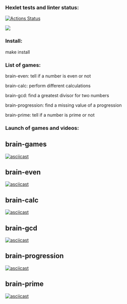 ### Hexlet tests and linter status:
[![Actions Status](https://github.com/d4cenn/frontend-project-44/workflows/hexlet-check/badge.svg)](https://github.com/d4cenn/frontend-project-44/actions)

<a href="https://codeclimate.com/github/d4cenn/frontend-project-44/maintainability"><img src="https://api.codeclimate.com/v1/badges/fcc44c8e65fa84dbf84e/maintainability" /></a>

### Install:

make install

### List of games:

brain-even: tell if a number is even or not

brain-calc: perform different calculations

brain-gcd: find a greatest divisor for two numbers

brain-progression: find a missing value of a progression

brain-prime: tell if a number is prime or not

### Launch of games and videos:

## brain-games
[![asciicast](https://asciinema.org/a/jQYbI9QJ8f8aMQmuzK5WIBZlz.svg)](https://asciinema.org/a/jQYbI9QJ8f8aMQmuzK5WIBZlz)

## brain-even
[![asciicast](https://asciinema.org/a/3dXbJE0QfbP53gL38efrWxNl7.svg)](https://asciinema.org/a/3dXbJE0QfbP53gL38efrWxNl7)

## brain-calc
[![asciicast](https://asciinema.org/a/fzbwpP8UFTB0khSGMFu9J272J.svg)](https://asciinema.org/a/fzbwpP8UFTB0khSGMFu9J272J)

## brain-gcd
[![asciicast](https://asciinema.org/a/t3nPEGGPsAYO6wbNGtlASrW0s.svg)](https://asciinema.org/a/t3nPEGGPsAYO6wbNGtlASrW0s)

## brain-progression
[![asciicast](https://asciinema.org/a/Pg1AIT5hqQDthQOzYloFU4qWU.svg)](https://asciinema.org/a/Pg1AIT5hqQDthQOzYloFU4qWU)

## brain-prime
[![asciicast](https://asciinema.org/a/kTRMGB58eIK2vHcGDF70WkQkG.svg)](https://asciinema.org/a/kTRMGB58eIK2vHcGDF70WkQkG)
